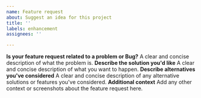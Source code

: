 ```yaml
---
name: Feature request
about: Suggest an idea for this project
title: ''
labels: enhancement
assignees: ''

---
```


**Is your feature request related to a problem or Bug?**
A clear and concise description of what the problem is.
**Describe the solution you'd like**
A clear and concise description of what you want to happen.
**Describe alternatives you've considered**
A clear and concise description of any alternative solutions or features you've considered.
**Additional context**
Add any other context or screenshots about the feature request here.

